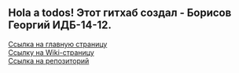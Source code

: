 ## Hola a todos! Этот гитхаб создал - Борисов Георгий ИДБ-14-12.

[Ссылка на главную страницу](https://iwepop.github.io/index.html)
<br>
[Ссылку на Wiki-страницу](https://github.com/Rolliks-nik/Rolliks-nik.github.io/wiki/Wiki-%D1%81%D1%82%D1%80%D0%B0%D0%BD%D0%B8%D1%86%D0%B0)
<br>
[Ссылка на репозиторий](https://github.com/iwepop/iwe.github.io)

